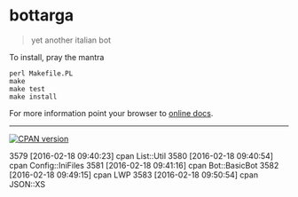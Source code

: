 # bottarga

> yet another italian bot

To install, pray the mantra

    perl Makefile.PL
    make
    make test
    make install

For more information point your browser to [online docs](https://metacpan.org/pod/My::Package).

--------
[![CPAN version](https://badge.fury.io/pl/Bot-targa.svg)](https://metacpan.org/pod/Bot::targa)

 3579  [2016-02-18 09:40:23] cpan List::Util
 3580  [2016-02-18 09:40:54] cpan Config::IniFiles
 3581  [2016-02-18 09:41:16] cpan Bot::BasicBot
 3582  [2016-02-18 09:49:15] cpan LWP
 3583  [2016-02-18 09:50:54] cpan JSON::XS
